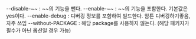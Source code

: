 --disable-~~ : \~~의 기능을 뺀다.
--enable-~~ : \~~의 기능을 포함한다. 기본값은 yes이다.
	--enable-debug : 디버깅 정보를 포함하여 빌드한다. 암튼 디버깅하기좋음, 자주 쓰임
--without-PACKAGE : 해당 package를 사용하지 않는다. (해당 패키지가 필수가 아닌 옵션일 경우 가능)
